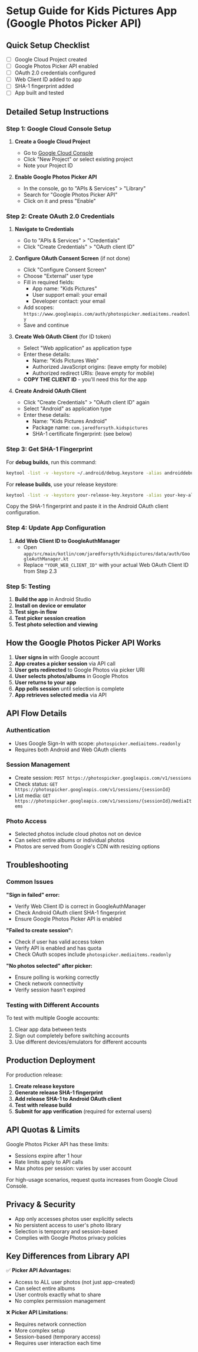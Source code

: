 # Setup Guide for Kids Pictures App (Google Photos Picker API)

## Quick Setup Checklist

- [ ] Google Cloud Project created
- [ ] Google Photos Picker API enabled
- [ ] OAuth 2.0 credentials configured
- [ ] Web Client ID added to app
- [ ] SHA-1 fingerprint added
- [ ] App built and tested

## Detailed Setup Instructions

### Step 1: Google Cloud Console Setup

1. **Create a Google Cloud Project**
   - Go to [Google Cloud Console](https://console.cloud.google.com/)
   - Click "New Project" or select existing project
   - Note your Project ID

2. **Enable Google Photos Picker API**
   - In the console, go to "APIs & Services" > "Library"
   - Search for "Google Photos Picker API"
   - Click on it and press "Enable"

### Step 2: Create OAuth 2.0 Credentials

1. **Navigate to Credentials**
   - Go to "APIs & Services" > "Credentials"
   - Click "Create Credentials" > "OAuth client ID"

2. **Configure OAuth Consent Screen** (if not done)
   - Click "Configure Consent Screen"
   - Choose "External" user type
   - Fill in required fields:
     - App name: "Kids Pictures"
     - User support email: your email
     - Developer contact: your email
   - Add scopes: `https://www.googleapis.com/auth/photospicker.mediaitems.readonly`
   - Save and continue

3. **Create Web OAuth Client** (for ID token)
   - Select "Web application" as application type
   - Enter these details:
     - Name: "Kids Pictures Web"
     - Authorized JavaScript origins: (leave empty for mobile)
     - Authorized redirect URIs: (leave empty for mobile)
   - **COPY THE CLIENT ID** - you'll need this for the app

4. **Create Android OAuth Client**
   - Click "Create Credentials" > "OAuth client ID" again
   - Select "Android" as application type
   - Enter these details:
     - Name: "Kids Pictures Android"
     - Package name: `com.jaredforsyth.kidspictures`
     - SHA-1 certificate fingerprint: (see below)

### Step 3: Get SHA-1 Fingerprint

For **debug builds**, run this command:
```bash
keytool -list -v -keystore ~/.android/debug.keystore -alias androiddebugkey -storepass android -keypass android
```

For **release builds**, use your release keystore:
```bash
keytool -list -v -keystore your-release-key.keystore -alias your-key-alias
```

Copy the SHA-1 fingerprint and paste it in the Android OAuth client configuration.

### Step 4: Update App Configuration

1. **Add Web Client ID to GoogleAuthManager**
   - Open `app/src/main/kotlin/com/jaredforsyth/kidspictures/data/auth/GoogleAuthManager.kt`
   - Replace `"YOUR_WEB_CLIENT_ID"` with your actual Web OAuth Client ID from Step 2.3

### Step 5: Testing

1. **Build the app** in Android Studio
2. **Install on device or emulator**
3. **Test sign-in flow**
4. **Test picker session creation**
5. **Test photo selection and viewing**

## How the Google Photos Picker API Works

1. **User signs in** with Google account
2. **App creates a picker session** via API call
3. **User gets redirected** to Google Photos via picker URI
4. **User selects photos/albums** in Google Photos
5. **User returns to your app**
6. **App polls session** until selection is complete
7. **App retrieves selected media** via API

## API Flow Details

### Authentication
- Uses Google Sign-In with scope: `photospicker.mediaitems.readonly`
- Requires both Android and Web OAuth clients

### Session Management
- Create session: `POST https://photospicker.googleapis.com/v1/sessions`
- Check status: `GET https://photospicker.googleapis.com/v1/sessions/{sessionId}`
- List media: `GET https://photospicker.googleapis.com/v1/sessions/{sessionId}/mediaItems`

### Photo Access
- Selected photos include cloud photos not on device
- Can select entire albums or individual photos
- Photos are served from Google's CDN with resizing options

## Troubleshooting

### Common Issues

**"Sign in failed" error:**
- Verify Web Client ID is correct in GoogleAuthManager
- Check Android OAuth client SHA-1 fingerprint
- Ensure Google Photos Picker API is enabled

**"Failed to create session":**
- Check if user has valid access token
- Verify API is enabled and has quota
- Check OAuth scopes include `photospicker.mediaitems.readonly`

**"No photos selected" after picker:**
- Ensure polling is working correctly
- Check network connectivity
- Verify session hasn't expired

### Testing with Different Accounts

To test with multiple Google accounts:
1. Clear app data between tests
2. Sign out completely before switching accounts
3. Use different devices/emulators for different accounts

## Production Deployment

For production release:

1. **Create release keystore**
2. **Generate release SHA-1 fingerprint**
3. **Add release SHA-1 to Android OAuth client**
4. **Test with release build**
5. **Submit for app verification** (required for external users)

## API Quotas & Limits

Google Photos Picker API has these limits:
- Sessions expire after 1 hour
- Rate limits apply to API calls
- Max photos per session: varies by user account

For high-usage scenarios, request quota increases from Google Cloud Console.

## Privacy & Security

- App only accesses photos user explicitly selects
- No persistent access to user's photo library
- Selection is temporary and session-based
- Complies with Google Photos privacy policies

## Key Differences from Library API

✅ **Picker API Advantages:**
- Access to ALL user photos (not just app-created)
- Can select entire albums
- User controls exactly what to share
- No complex permission management

❌ **Picker API Limitations:**
- Requires network connection
- More complex setup
- Session-based (temporary access)
- Requires user interaction each time